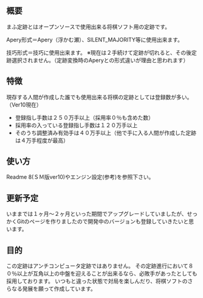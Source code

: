 ﻿## 概要

まふ定跡とはオープンソースで使用出来る将棋ソフト用の定跡です。

Apery形式＝Apery（浮かむ瀬）、SILENT_MAJORITY等に使用出来ます。

技巧形式＝技巧に使用出来ます。
※現在は２手続けて定跡が切れると、その後定跡選択されません。（定跡変換時のAperyとの形式違いが理由と思われます）

## 特徴

現存する人間が作成した誰でも使用出来る将棋の定跡としては登録数が多い。（Ver10現在）
- 登録指し手数は２５０万手以上（採用率０％も含めた数）
- 採用率の入っている登録指し手数は１２０万手以上
- そのうち調整済み有効手は４０万手以上（他で手に入る人間が作成した定跡は４万手程度が最高）

## 使い方

Readme 8(ＳＭ版ver10)やエンジン設定(参考)を参照下さい。

## 更新予定

いままでは１ヶ月～２ヶ月といった期間でアップグレードしていましたが、せっかくGitのページを作りましたので開発中のバージョンも登録していきたいと思います。

## 目的

この定跡はアンチコンピュータ定跡ではありません。
その定跡進行において８０％以上が互角以上の中盤を迎えることが出来るなら、必敗手があったとしても採用しております。
いつもと違った状態で対局を楽しんだり、将棋ソフトのさらなる発展を願って作成しています。
